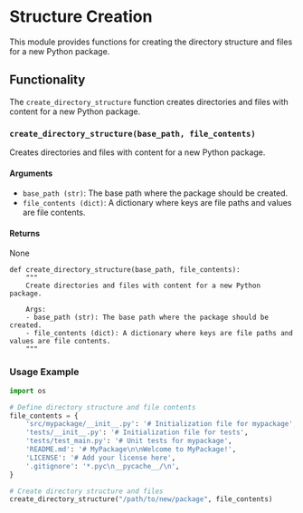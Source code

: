 # Structure Creation

This module provides functions for creating the directory structure and files for a new Python package.

## Functionality

The `create_directory_structure` function creates directories and files with content for a new Python package.

### `create_directory_structure(base_path, file_contents)`

Creates directories and files with content for a new Python package.

#### Arguments
- `base_path (str)`: The base path where the package should be created.
- `file_contents (dict)`: A dictionary where keys are file paths and values are file contents.

#### Returns
None

```
def create_directory_structure(base_path, file_contents):
    """
    Create directories and files with content for a new Python package.

    Args:
    - base_path (str): The base path where the package should be created.
    - file_contents (dict): A dictionary where keys are file paths and values are file contents.
    """
```

### Usage Example

```python
import os

# Define directory structure and file contents
file_contents = {
    'src/mypackage/__init__.py': '# Initialization file for mypackage',
    'tests/__init__.py': '# Initialization file for tests',
    'tests/test_main.py': '# Unit tests for mypackage',
    'README.md': '# MyPackage\n\nWelcome to MyPackage!',
    'LICENSE': '# Add your license here',
    '.gitignore': '*.pyc\n__pycache__/\n',
}

# Create directory structure and files
create_directory_structure("/path/to/new/package", file_contents)
```
